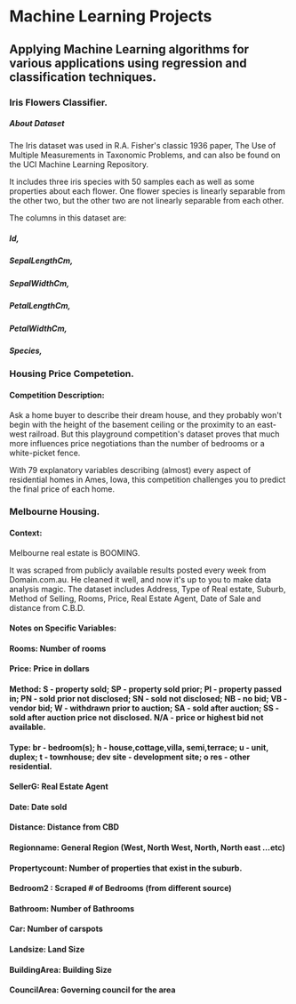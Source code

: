 # Machine Learning Projects
## Applying Machine Learning algorithms for various applications using regression and classification techniques.


### Iris Flowers Classifier.


##### About Dataset
The Iris dataset was used in R.A. Fisher's classic 1936 paper, The Use of Multiple Measurements in Taxonomic Problems, and can also be found on the UCI Machine Learning Repository.

It includes three iris species with 50 samples each as well as some properties about each flower. One flower species is linearly separable from the other two, but the other two are not linearly separable from each other.

The columns in this dataset are:

##### Id,
##### SepalLengthCm,
##### SepalWidthCm,
##### PetalLengthCm,
##### PetalWidthCm,
##### Species,

### Housing Price Competetion.

#### Competition Description:

Ask a home buyer to describe their dream house, and they probably won't begin with the height of the basement ceiling or the proximity to an east-west railroad. But this playground competition's dataset proves that much more influences price negotiations than the number of bedrooms or a white-picket fence.

With 79 explanatory variables describing (almost) every aspect of residential homes in Ames, Iowa, this competition challenges you to predict the final price of each home.


### Melbourne Housing.

#### Context:

Melbourne real estate is BOOMING.

It was scraped from publicly available results posted every week from Domain.com.au. He cleaned it well, and now it's up to you to make data analysis magic. The dataset includes Address, Type of Real estate, Suburb, Method of Selling, Rooms, Price, Real Estate Agent, Date of Sale and distance from C.B.D.

#### Notes on Specific Variables:

#### Rooms: Number of rooms

#### Price: Price in dollars

#### Method: S - property sold; SP - property sold prior; PI - property passed in; PN - sold prior not disclosed; SN - sold not disclosed; NB - no bid; VB - vendor bid; W - withdrawn prior to auction; SA - sold after auction; SS - sold after auction price not disclosed. N/A - price or highest bid not available.

#### Type: br - bedroom(s); h - house,cottage,villa, semi,terrace; u - unit, duplex; t - townhouse; dev site - development site; o res - other residential.

#### SellerG: Real Estate Agent

#### Date: Date sold

#### Distance: Distance from CBD

#### Regionname: General Region (West, North West, North, North east …etc)

#### Propertycount: Number of properties that exist in the suburb.

#### Bedroom2 : Scraped # of Bedrooms (from different source)

#### Bathroom: Number of Bathrooms

#### Car: Number of carspots

#### Landsize: Land Size

#### BuildingArea: Building Size

#### CouncilArea: Governing council for the area
